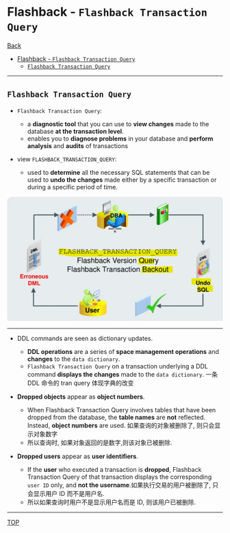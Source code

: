 # Flashback - `Flashback Transaction Query`

[Back](../../index.md)

- [Flashback - `Flashback Transaction Query`](#flashback---flashback-transaction-query)
  - [`Flashback Transaction Query`](#flashback-transaction-query)

---

## `Flashback Transaction Query`

- `Flashback Transaction Query`:

  - a **diagnostic tool** that you can use to **view changes** made to the database **at the transaction level**.
  - enables you to **diagnose problems** in your database and **perform analysis** and **audits** of transactions

- view `FLASHBACK_TRANSACTION_QUERY`:
  - used to **determine** all the necessary SQL statements that can be used to **undo the changes** made either by a specific transaction or during a specific period of time.

![diagram_tran_query](./pic/diagram_tran_query01.png)

---

- DDL commands are seen as dictionary updates.

  - **DDL operations** are a series of **space management operations** and **changes** to the `data dictionary`.
  - `Flashback Transaction Query` on a transaction underlying a DDL command **displays the changes** made to the `data dictionary`. 一条 DDL 命令的 tran query 体现字典的改变

- **Dropped objects** appear as **object numbers**.

  - When Flashback Transaction Query involves tables that have been dropped from the database, the **table names** are **not** reflected. Instead, **object numbers** are used. 如果查询的对象被删除了, 则只会显示对象数字
  - 所以查询时, 如果对象返回的是数字,则该对象已被删除.

- **Dropped users** appear as **user identifiers**.
  - If the **user** who executed a transaction is **dropped**, Flashback Transaction Query of that transaction displays the corresponding `user ID` only, and **not the username**.如果执行交易的用户被删除了, 只会显示用户 ID 而不是用户名.
  - 所以如果查询时用户不是显示用户名而是 ID, 则该用户已被删除.

---

[TOP](#flashback---flashback-transaction-query)
